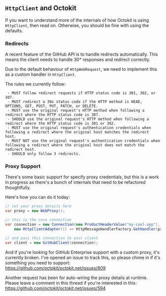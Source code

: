 ## `HttpClient` and Octokit

If you want to understand more of the internals of how Octokit is using
`HttpClient`, then read on. Otherwise, you should be fine with using the
defaults.

### Redirects

A recent feature of the GitHub API is to handle redirects automatically.
This means the client needs to handle 30* responses and redirect correctly.

Due to the default behaviour of `HttpWebRequest`, we need to implement this
as a custom handler in `HttpClient`.

The rules we currently follow:

```
 - MUST follow redirect requests if HTTP status code is 301, 302, or 307.
 - MUST redirect a 30x status code if the HTTP method is HEAD, OPTIONS, GET, POST, PUT, PATCH, or DELETE.
 - MUST use the original request's HTTP method when following a redirect where the HTTP status code is 307.
 - SHOULD use the original request's HTTP method when following a redirect where the HTTP status code is 301 or 302.
 - MUST use the original request's authentication credentials when following a redirect where the original host matches the redirect host.
 - MUST NOT use the original request's authentication credentials when following a redirect where the original host does not match the redirect host.
 - SHOULD only follow 3 redirects.
 ```

### Proxy Support

There's some basic support for specify proxy credentials, but this is a work
in progress as there's a bunch of internals that need to be refactored
thoughtfully.

Here's how you can do it today:

```csharp
// set your proxy details here
var proxy = new WebProxy(); 

// this is the core connection
var connection = new Connection(new ProductHeaderValue("my-cool-app"),
    new HttpClientAdapter(() => HttpMessageHandlerFactory.GetHandler(proxy)));

// and pass this connection to your client
var client = new GitHubClient(connection);
```

And if you're looking for GitHub Enterprise support with a custom proxy, it's
currently broken. I've opened an issue to track this, so please chime in if it's
something you need to support: https://github.com/octokit/octokit.net/issues/809

Another request has been for auto-wiring the proxy details at runtime. Please
leave a comment in this thread if you're interested in this:
https://github.com/octokit/octokit.net/issues/594